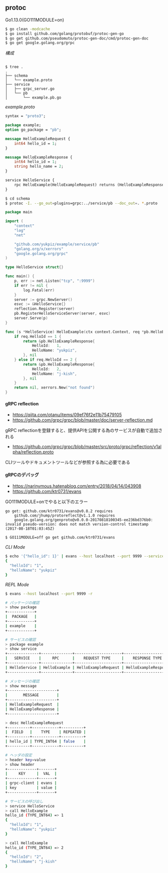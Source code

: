 ## protoc

Go1.13.0(GO111MODULE=on)  

```bash
$ go clean -modcache
$ go install github.com/golang/protobuf/protoc-gen-go
$ go get github.com/pseudomuto/protoc-gen-doc/cmd/protoc-gen-doc
$ go get google.golang.org/grpc
```

*構成*  
```tree

$ tree .
.
├── schema
│   └── example.proto
├── service
│   ├── grpc_server.go
│   └── pb
│       └── example.pb.go
```

*example.proto*  

```proto
syntax = "proto3";

package example;
option go_package = "pb";

message HelloExampleRequest {
    int64 hello_id = 1;
}

message HelloExampleResponse {
    int64 hello_id = 1;
    string hello_name = 2;
}

service HelloService {
    rpc HelloExample(HelloExampleRequest) returns (HelloExampleResponse);
}
```

```bash
$ cd schema
$ protoc -I. --go_out=plugins=grpc:../service/pb --doc_out=. *.proto
```

```go
package main

import (
	"context"
	"log"
	"net"

	"github.com/yukpiz/example/service/pb"
	"golang.org/x/xerrors"
	"google.golang.org/grpc"
)

type HelloService struct{}

func main() {
	p, err := net.Listen("tcp", ":9999")
	if err != nil {
		log.Fatal(err)
	}
	server := grpc.NewServer()
	esvc := &HelloService{}
	reflection.Register(server)
	pb.RegisterHelloServiceServer(server, esvc)
	server.Serve(p)
}

func (s *HelloService) HelloExample(ctx context.Context, req *pb.HelloExampleRequest) (*pb.HelloExampleResponse, error) {
	if req.HelloId == 1 {
		return &pb.HelloExampleResponse{
			HelloId:   1,
			HelloName: "yukpiz",
		}, nil
	} else if req.HelloId == 2 {
		return &pb.HelloExampleResponse{
			HelloId:   2,
			HelloName: "j-kish",
		}, nil
	}
	return nil, xerrors.New("not found")
}
```

#### gRPC reflection

- https://qiita.com/otanu/items/09ef76f2e11b75479105
- https://github.com/grpc/grpc/blob/master/doc/server-reflection.md

gRPC reflectionを登録すると、提供APIを公開する為のサービスが自動で追加される  
- https://github.com/grpc/grpc/blob/master/src/proto/grpc/reflection/v1alpha/reflection.proto

CLIツールやドキュメントツールなどが参照する為に必要である  


#### gRPCのデバッグ

- https://narinymous.hatenablog.com/entry/2018/04/14/043908
- https://github.com/ktr0731/evans

GO111MODULE=onでやると以下のエラー  

```
go get: github.com/ktr0731/evans@v0.8.2 requires
	github.com/jhump/protoreflect@v1.1.0 requires
	google.golang.org/genproto@v0.0.0-20170818100345-ee236bd376b0: invalid pseudo-version: does not match version-control timestamp (2017-08-18T01:03:45Z)
```

```bash
$ GO111MODULE=off go get github.com/ktr0731/evans
```


*CLI Mode*  

```bash
$ echo '{"hello_id": 1}' | evans --host localhost --port 9999 --service HelloService --call HelloExample --package example -r
{
  "helloId": "1",
  "helloName": "yukpiz"
}
```

*REPL Mode*  

```bash
$ evans --host localhost --port 9999 -r

# パッケージの確認
> show package
+------------+
|  PACKAGE   |
+------------+
| example    |
+------------+

# サービスの確認
> package example
> show service
+--------------+--------------+---------------------+----------------------+
|   SERVICE    |     RPC      |    REQUEST TYPE     |    RESPONSE TYPE     |
+--------------+--------------+---------------------+----------------------+
| HelloService | HelloExample | HelloExampleRequest | HelloExampleResponse |
+--------------+--------------+---------------------+----------------------+

# メッセージの確認
> show message
+----------------------+
|       MESSAGE        |
+----------------------+
| HelloExampleRequest  |
| HelloExampleResponse |
+----------------------+

> desc HelloExampleRequest
+----------+------------+----------+
|  FIELD   |    TYPE    | REPEATED |
+----------+------------+----------+
| hello_id | TYPE_INT64 | false    |
+----------+------------+----------+

# ヘッダの設定
> header key=value
> show header
+-------------+-------+
|     KEY     |  VAL  |
+-------------+-------+
| grpc-client | evans |
| key         | value |
+-------------+-------+

# サービスの呼び出し
> service HelloService
> call HelloExample
hello_id (TYPE_INT64) => 1
{
  "helloId": "1",
  "helloName": "yukpiz"
}

> call HelloExample
hello_id (TYPE_INT64) => 2
{
  "helloId": "2",
  "helloName": "j-kish"
}
```



